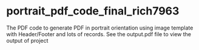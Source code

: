 # portrait_pdf_code_final_rich7963
The PDF code to generate PDF in portrait orientation using image template with Header/Footer and lots of records. See the output.pdf file to view the output of project 

